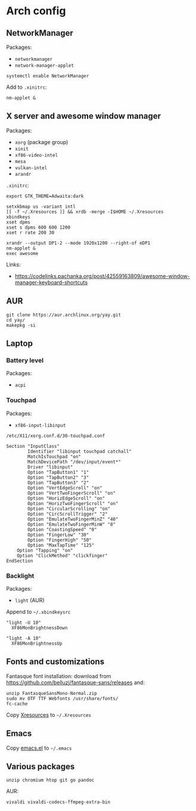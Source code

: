 # Arch config

## NetworkManager

Packages:

- `networkmanager`
- `network-manager-applet`

```
systemctl enable NetworkManager
```

Add to `.xinitrc`:

```
nm-applet &
```

## X server and awesome window manager

Packages:

- `xorg` (package group)
- `xinit`
- `xf86-video-intel`
- `mesa`
- `vulkan-intel`
- `arandr`

`.xinitrc`:

```
export GTK_THEME=Adwaita:dark

setxkbmap us -variant intl
[[ -f ~/.Xresources ]] && xrdb -merge -I$HOME ~/.Xresources
xbindkeys
xset dpms
xset s dpms 600 600 1200
xset r rate 200 30

xrandr --output DP1-2 --mode 1920x1200 --right-of eDP1
nm-applet &
exec awesome
```

Links:

- https://codelinks.pachanka.org/post/42559163809/awesome-window-manager-keyboard-shortcuts

## AUR

```
git clone https://aur.archlinux.org/yay.git
cd yay/
makepkg -si
```

## Laptop

### Battery level

Packages:

- `acpi`

### Touchpad

Packages:

- `xf86-input-libinput`

`/etc/X11/xorg.conf.d/30-touchpad.conf`

```
Section "InputClass"
        Identifier "libinput touchpad catchall"
        MatchIsTouchpad "on"
        MatchDevicePath "/dev/input/event*"
        Driver "libinput"
        Option "TapButton1" "1"
        Option "TapButton2" "3"
        Option "TapButton3" "2"
        Option "VertEdgeScroll" "on"
        Option "VertTwoFingerScroll" "on"
        Option "HorizEdgeScroll" "on"
        Option "HorizTwoFingerScroll" "on"
        Option "CircularScrolling" "on"
        Option "CircScrollTrigger" "2"
        Option "EmulateTwoFingerMinZ" "40"
        Option "EmulateTwoFingerMinW" "8"
        Option "CoastingSpeed" "0"
        Option "FingerLow" "30"
        Option "FingerHigh" "50"
        Option "MaxTapTime" "125"
	Option "Tapping" "on"
	Option "ClickMethod" "clickfinger"
EndSection
```

### Backlight

Packages:

- `light` (AUR)

Append to `~/.xbindkeysrc`

```
"light -U 10"
  XF86MonBrightnessDown

"light -A 10"
  XF86MonBrightnessUp
```

## Fonts and customizations

Fantasque font installation: download from https://github.com/belluzj/fantasque-sans/releases and:

```
unzip FantasqueSansMono-Normal.zip
sudo mv OTF TTF Webfonts /usr/share/fonts/
fc-cache
```

Copy [Xresources](Xresources) to `~/.Xresources`

## Emacs

Copy [emacs.el](emacs.el) to `~/.emacs`

## Various packages

```
unzip chromium htop git go pandoc
```

AUR:

```
vivaldi vivaldi-codecs-ffmpeg-extra-bin
```
